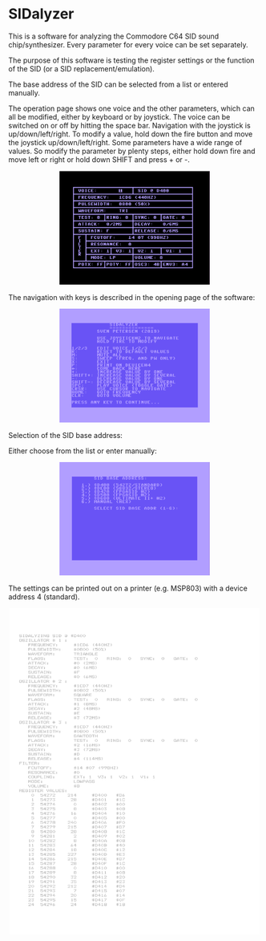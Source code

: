 # SIDalyzer
This is a software for analyzing the Commodore C64 SID sound chip/synthesizer. Every parameter for every voice can be set separately.

The purpose of this software is testing the register settings or the function of the SID (or a SID replacement/emulation).

The base address of the SID can be selected from a list or entered manually.

The operation page shows one voice and the other parameters, which can all be modified, either by keyboard 
or by joystick. The voice can be switched on or off by hitting the space bar. Navigation with the joystick 
is up/down/left/right. To modify a value, hold down the fire button and move the joystick up/down/left/right. 
Some parameters have a wide range of values. So modify the parameter by plenty steps, either hold down fire and 
move left or right or hold down SHIFT and press + or -.

<center><img src="https://github.com/svenpetersen1965/SIDalyzer/blob/master/SIDalyzer/v1_0/Screen%20shots/SIDalyzer_v1_0_p03.png" width="300" alt="Screen shot: Navigation"></center>


The navigation with keys is described in the opening page of the software:
<center><img src="https://github.com/svenpetersen1965/SIDalyzer/blob/master/SIDalyzer/v1_0/Screen%20shots/SIDalyzer_v1_0_p01.png" width="300" alt="Screen shot: Navigation"></center>

Selection of the SID base address:

Either choose from the list or enter manually:
<center><img src="https://github.com/svenpetersen1965/SIDalyzer/blob/master/SIDalyzer/v1_0/Screen%20shots/SIDalyzer_v1_0_p02.png" width="300" alt="Screen shot: Navigation"></center>

The settings can be printed out on a printer (e.g. MSP803) with a device address 4 (standard).

<center><img src="https://github.com/svenpetersen1965/SIDalyzer/blob/master/SIDalyzer/v1_0/Screen%20shots/SIDalyzer_v1_0_print_01.png" width="500" alt="Screen shot: Navigation"></center>
